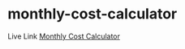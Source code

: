 # monthly-cost-calculator

Live Link [Monthly Cost Calculator](https://monthly-cost-calculator-ajin.netlify.app/)
